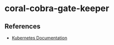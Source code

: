 # coral-cobra-gate-keeper

## References

* [Kubernetes Documentation](https://kubernetes.io/docs/home/)

